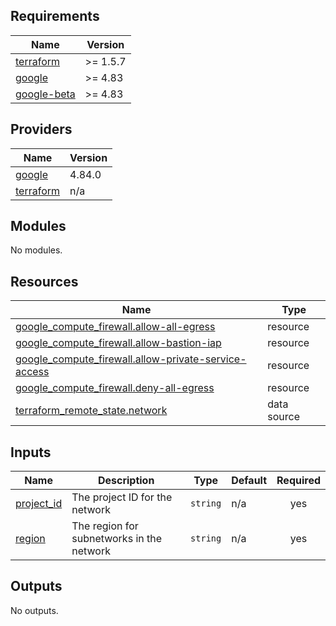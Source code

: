 <!-- BEGIN_TF_DOCS -->
## Requirements

| Name | Version |
|------|---------|
| <a name="requirement_terraform"></a> [terraform](#requirement\_terraform) | >= 1.5.7 |
| <a name="requirement_google"></a> [google](#requirement\_google) | >= 4.83 |
| <a name="requirement_google-beta"></a> [google-beta](#requirement\_google-beta) | >= 4.83 |

## Providers

| Name | Version |
|------|---------|
| <a name="provider_google"></a> [google](#provider\_google) | 4.84.0 |
| <a name="provider_terraform"></a> [terraform](#provider\_terraform) | n/a |

## Modules

No modules.

## Resources

| Name | Type |
|------|------|
| [google_compute_firewall.allow-all-egress](https://registry.terraform.io/providers/hashicorp/google/latest/docs/resources/compute_firewall) | resource |
| [google_compute_firewall.allow-bastion-iap](https://registry.terraform.io/providers/hashicorp/google/latest/docs/resources/compute_firewall) | resource |
| [google_compute_firewall.allow-private-service-access](https://registry.terraform.io/providers/hashicorp/google/latest/docs/resources/compute_firewall) | resource |
| [google_compute_firewall.deny-all-egress](https://registry.terraform.io/providers/hashicorp/google/latest/docs/resources/compute_firewall) | resource |
| [terraform_remote_state.network](https://registry.terraform.io/providers/hashicorp/terraform/latest/docs/data-sources/remote_state) | data source |

## Inputs

| Name | Description | Type | Default | Required |
|------|-------------|------|---------|:--------:|
| <a name="input_project_id"></a> [project\_id](#input\_project\_id) | The project ID for the network | `string` | n/a | yes |
| <a name="input_region"></a> [region](#input\_region) | The region for subnetworks in the network | `string` | n/a | yes |

## Outputs

No outputs.
<!-- END_TF_DOCS -->